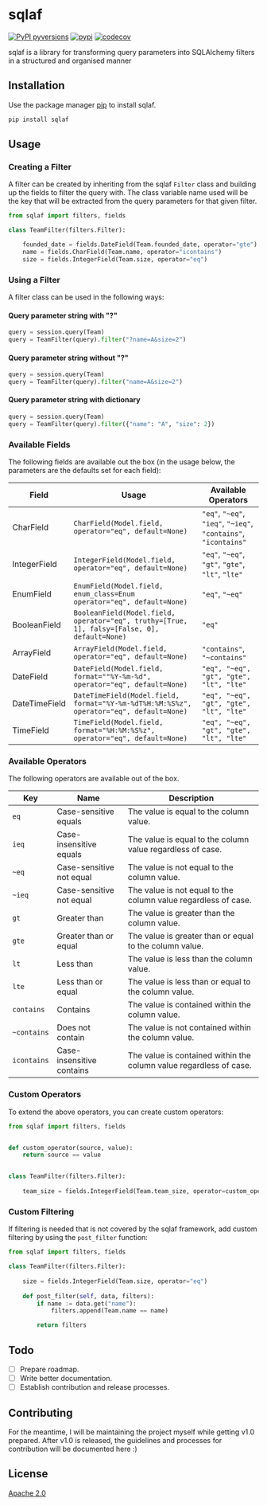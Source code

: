 # sqlaf

[![PyPI pyversions](https://img.shields.io/pypi/pyversions/sqlaf.svg)](https://pypi.python.org/pypi/sqlaf/)
[![pypi](https://img.shields.io/pypi/v/sqlaf)](https://pypi.org/project/sqlaf/)
[![codecov](https://codecov.io/gh/iamstej/sqlaf/branch/main/graph/badge.svg?token=D1L129C3NF)](https://codecov.io/gh/iamstej/sqlaf)

sqlaf is a library for transforming query parameters into SQLAlchemy filters in a structured and organised manner

## Installation

Use the package manager [pip](https://pip.pypa.io/en/stable/) to install sqlaf.

```bash
pip install sqlaf
```

## Usage

### Creating a Filter

A filter can be created by inheriting from the sqlaf `Filter` class and building up the fields to filter the query with.
The class variable name used will be the key that will be extracted from the query parameters for that given filter.

```python
from sqlaf import filters, fields

class TeamFilter(filters.Filter):

    founded_date = fields.DateField(Team.founded_date, operator="gte")
    name = fields.CharField(Team.name, operator="icontains")
    size = fields.IntegerField(Team.size, operator="eq")
```

### Using a Filter

A filter class can be used in the following ways:

#### Query parameter string with "?"
```python
query = session.query(Team)
query = TeamFilter(query).filter("?name=A&size=2")
```

#### Query parameter string without "?"

```python
query = session.query(Team)
query = TeamFilter(query).filter("name=A&size=2")
```

#### Query parameter string with dictionary

```python
query = session.query(Team)
query = TeamFilter(query).filter({"name": "A", "size": 2})
```


### Available Fields

The following fields are available out the box (in the usage below, the parameters are the defaults set for each field):


| Field         | Usage                                                                                        | Available Operators                                              | 
|---------------|----------------------------------------------------------------------------------------------|------------------------------------------------------------------|
| CharField     | `CharField(Model.field, operator="eq", default=None)`                                        | `"eq"`, `"~eq"`, `"ieq"`, `"~ieq"`, `"contains"`, `"icontains"`  | 
| IntegerField  | `IntegerField(Model.field, operator="eq", default=None)`                                     | `"eq"`, `"~eq"`, `"gt"`, `"gte"`, `"lt"`, `"lte"`                |
| EnumField     | `EnumField(Model.field, enum_class=Enum operator="eq", default=None)`                        | `"eq"`, `"~eq"`                                                  |
| BooleanField  | `BooleanField(Model.field, operator="eq", truthy=[True, 1], falsy=[False, 0], default=None)` | `"eq"`                                                           |
| ArrayField    | `ArrayField(Model.field, operator="eq", default=None)`                                       | `"contains"`, `"~contains"`                                      |
| DateField     | `DateField(Model.field, format=""%Y-%m-%d", operator="eq", default=None)`                    | `"eq", "~eq", "gt", "gte", "lt", "lte"`                          |
| DateTimeField | `DateTimeField(Model.field, format="%Y-%m-%dT%H:%M:%S%z", operator="eq", default=None)`      | `"eq", "~eq", "gt", "gte", "lt", "lte"`                                                                 |
| TimeField     | `TimeField(Model.field, format="%H:%M:%S%z", operator="eq", default=None)`                   | `"eq", "~eq", "gt", "gte", "lt", "lte"`                                                                 |


### Available Operators

The following operators are available out of the box.

| Key       | Name                      | Description                                                        | 
|-----------|---------------------------|--------------------------------------------------------------------|
| `eq`        | Case-sensitive equals     | The value is equal to the column value.                            | 
| `ieq`       | Case-insensitive equals   | The value is equal to the column value regardless of case.         |
| `~eq`       | Case-sensitive not equal  | The value is not equal to the column value.                        |
| `~ieq`      | Case-sensitive not equal  | The value is not equal to the column value regardless of case.     |
| `gt`        | Greater than              | The value is greater than the column value.                        |
| `gte`       | Greater than or equal     | The value is greater than or equal to the column value.            |
| `lt`        | Less than                 | The value is less than the column value.                           |
| `lte`       | Less than or equal        | The value is less than or equal to the column value.               |
| `contains`  | Contains                  | The value is contained within the column value.                    |
| `~contains` | Does not contain          | The value is not contained within the column value.                |
| `icontains` | Case-insensitive contains | The value is contained within the column value regardless of case. |

### Custom Operators

To extend the above operators, you can create custom operators:

```python
from sqlaf import filters, fields


def custom_operator(source, value):
    return source == value


class TeamFilter(filters.Filter):
    
    team_size = fields.IntegerField(Team.team_size, operator=custom_operator)
```

### Custom Filtering

If filtering is needed that is not covered by the sqlaf framework, add custom filtering
by using the `post_filter` function:

```python
from sqlaf import filters, fields

class TeamFilter(filters.Filter):
    
    size = fields.IntegerField(Team.size, operator="eq")
    
    def post_filter(self, data, filters):
        if name := data.get("name"):
            filters.append(Team.name == name)

        return filters
```

## Todo

- [ ] Prepare roadmap.
- [ ] Write better documentation.
- [ ] Establish contribution and release processes.

## Contributing

For the meantime, I will be maintaining the project myself while getting v1.0 prepared. After v1.0 is released, the guidelines and processes for contribution will be documented here :) 

## License
[Apache 2.0](https://choosealicense.com/licenses/apache-2.0/)